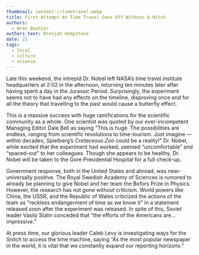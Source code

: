 ```yaml
---
thumbnail: content://timetravel.webp
title: First Attempt At Time Travel Goes Off Without A Hitch
authors:
  - Wren Buehler
authors_text: Wrenjah Hempstone
date: 21
tags:
  - local
  - culture
  - science
---
```


Late this weekend, the intrepid Dr. Nobel left NASA’s time travel institute headquarters at 2:02 in the afternoon, returning ten minutes later after having spent a day in the Jurassic Period. Surprisingly, the experiment seems not to have had any effects on the timeline, disproving once and for all the theory that travelling to the past would cause a butterfly effect.

This is a massive success with huge ramifications for the scientific community as a whole. One scientist was quoted by our ever-incompetent Managing Editor Dale Bell as saying “This is huge. The possibilities are endless, ranging from scientific revolutions to time-tourism. Just imagine — within decades, Spielberg’s *Cretaceous Zoo* could be a reality!” Dr. Nobel, while excited that the experiment had worked, seemed “uncomfortable” and “spaced-out” to her colleagues. Though she appears to be healthy, Dr. Nobel will be taken to the Gore Presidential Hospital for a full check-up.

Government response, both in the United States and abroad, was near-universally positive. The Royal Swedish Academy of Sciences is rumored to already be planning to give Nobel and her team the Bofors Prize in Physics. However, the research has not gone without criticism. World powers like China, the USSR, and the Republic of Wales criticized the actions of the team as “reckless endangerment of time as we know it” in a statement released soon after the experiment was released. In spite of this, Soviet leader Vasily Stalin conceded that “the efforts of the Americans are… impressive.”

At press time, our glorious leader Caleb Levy is investigating ways for the Snitch to access the time machine, saying “As the most popular newspaper in the world, it is vital that we constantly expand our reporting horizons.”
